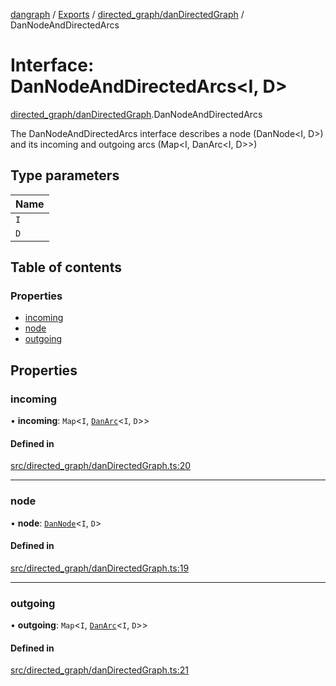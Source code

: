 [dangraph](../README.md) / [Exports](../modules.md) / [directed\_graph/danDirectedGraph](../modules/directed_graph_danDirectedGraph.md) / DanNodeAndDirectedArcs

# Interface: DanNodeAndDirectedArcs\<I, D\>

[directed\_graph/danDirectedGraph](../modules/directed_graph_danDirectedGraph.md).DanNodeAndDirectedArcs

The DanNodeAndDirectedArcs interface describes a node (DanNode<I, D>)
and its incoming and outgoing arcs (Map<I, DanArc<I, D>>)

## Type parameters

| Name |
| :------ |
| `I` |
| `D` |

## Table of contents

### Properties

- [incoming](directed_graph_danDirectedGraph.DanNodeAndDirectedArcs.md#incoming)
- [node](directed_graph_danDirectedGraph.DanNodeAndDirectedArcs.md#node)
- [outgoing](directed_graph_danDirectedGraph.DanNodeAndDirectedArcs.md#outgoing)

## Properties

### incoming

• **incoming**: `Map`\<`I`, [`DanArc`](undirected_graph_danUndirectedGraph._internal_.DanArc.md)\<`I`, `D`\>\>

#### Defined in

[src/directed_graph/danDirectedGraph.ts:20](https://github.com/evildead/DanGraph/blob/2bfd060/src/directed_graph/danDirectedGraph.ts#L20)

___

### node

• **node**: [`DanNode`](undirected_graph_danUndirectedGraph._internal_.DanNode.md)\<`I`, `D`\>

#### Defined in

[src/directed_graph/danDirectedGraph.ts:19](https://github.com/evildead/DanGraph/blob/2bfd060/src/directed_graph/danDirectedGraph.ts#L19)

___

### outgoing

• **outgoing**: `Map`\<`I`, [`DanArc`](undirected_graph_danUndirectedGraph._internal_.DanArc.md)\<`I`, `D`\>\>

#### Defined in

[src/directed_graph/danDirectedGraph.ts:21](https://github.com/evildead/DanGraph/blob/2bfd060/src/directed_graph/danDirectedGraph.ts#L21)
